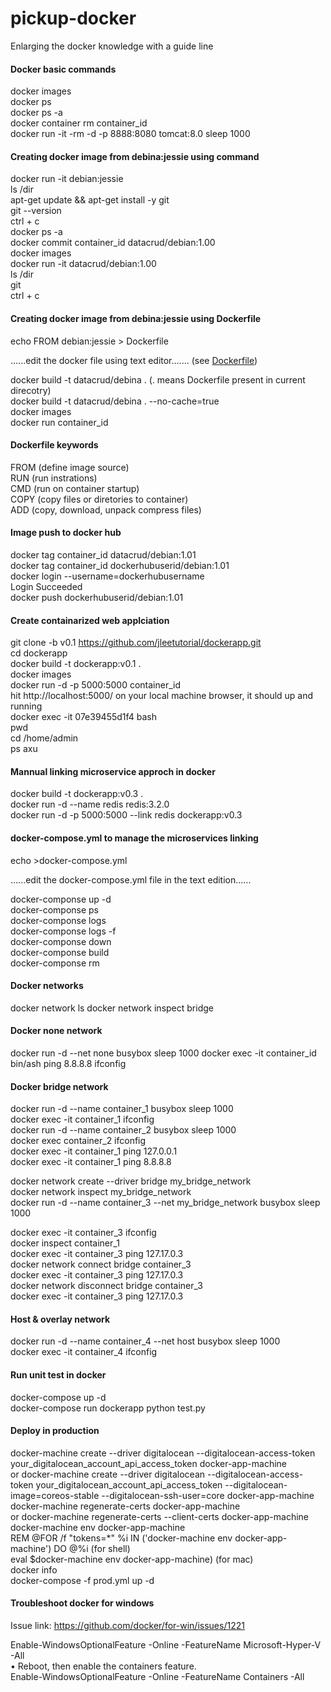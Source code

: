 # pickup-docker
Enlarging the docker knowledge with a guide line

#### Docker basic commands
docker images <br/>
docker ps <br/>
docker ps -a <br/>
docker container rm container_id <br/> 
docker run -it -rm -d -p 8888:8080 tomcat:8.0 sleep 1000

#### Creating docker image from debina:jessie using command
docker run -it debian:jessie <br/>
ls /dir <br/>
apt-get update && apt-get install -y git <br/>
git --version <br/>
ctrl + c <br/>
docker ps -a <br/>
docker commit container_id datacrud/debian:1.00 <br/>
docker images <br/>
docker run -it datacrud/debian:1.00 <br/>
ls /dir <br/>
git <br/>
ctrl + c <br/>

#### Creating docker image from debina:jessie using Dockerfile
echo FROM debian:jessie > Dockerfile <br/>

......edit the docker file using text editor....... (see <a href="https://github.com/sabbiryan/pickup-docker/blob/master/Dockerfile">Dockerfile</a>) <br/>

docker build -t datacrud/debina . (. means Dockerfile present in current direcotry) <br/>
docker build -t datacrud/debina . --no-cache=true <br/>
docker images <br/>
docker run container_id

#### Dockerfile keywords
FROM (define image source) <br/>
RUN (run instrations) <br/>
CMD (run on container startup) <br/>
COPY (copy files or diretories to container) <br/>
ADD (copy, download, unpack compress files)

#### Image push to docker hub
docker tag container_id datacrud/debian:1.01 <br/>
docker tag container_id dockerhubuserid/debian:1.01 <br/>
docker login --username=dockerhubusername <br/>
Login Succeeded <br/>
docker push dockerhubuserid/debian:1.01

#### Create containarized web applciation
git clone -b v0.1 https://github.com/jleetutorial/dockerapp.git <br/>
cd dockerapp <br/>
docker build -t dockerapp:v0.1 .<br/>
docker images <br/>
docker run -d -p 5000:5000 container_id <br/>
hit http://localhost:5000/ on your local machine browser, it should up and running <br/>
docker exec -it 07e39455d1f4 bash <br/>
pwd  <br/>
cd /home/admin  <br/>
ps axu  <br/>


#### Mannual linking microservice approch in docker
docker build -t dockerapp:v0.3 . <br/>
docker run -d --name redis redis:3.2.0  <br/>
docker run -d -p 5000:5000 --link redis  dockerapp:v0.3 <br/>

#### docker-compose.yml to manage the microservices linking
echo >docker-compose.yml <br/>

......edit the docker-compose.yml file in the text edition...... <br/>

docker-componse up -d<br/>
docker-componse ps<br/>
docker-componse logs<br/>
docker-componse logs -f<br/>
docker-componse down<br/>
docker-componse build<br/>
docker-componse rm <br/> 

#### Docker networks
docker network ls
docker network inspect bridge

#### Docker none network
docker run -d --net none busybox sleep 1000
docker exec -it container_id bin/ash
ping 8.8.8.8
ifconfig

#### Docker bridge network
docker run -d --name container_1 busybox sleep 1000 <br/> 
docker exec -it container_1 ifconfig <br/> 
docker run -d --name container_2 busybox sleep 1000 <br/> 
docker exec container_2 ifconfig <br/> 
docker exec -it container_1 ping 127.0.0.1 <br/> 
docker exec -it container_1 ping 8.8.8.8 <br/> 

docker network create --driver bridge my_bridge_network <br/> 
docker network inspect my_bridge_network <br/> 
docker run -d --name container_3 --net my_bridge_network busybox sleep 1000 <br/> 

docker exec -it container_3 ifconfig <br/> 
docker inspect container_1 <br/> 
docker exec -it container_3 ping 127.17.0.3 <br/> 
docker network connect bridge container_3 <br/> 
docker exec -it container_3 ping 127.17.0.3 <br/> 
docker network disconnect bridge container_3 <br/> 
docker exec -it container_3 ping 127.17.0.3 <br/> 

#### Host & overlay network
docker run -d --name container_4 --net host busybox sleep 1000 <br/> 
docker exec -it container_4 ifconfig <br/> 

#### Run unit test in docker
docker-compose up -d <br/> 
docker-compose run dockerapp python test.py <br/> 

#### Deploy in production
docker-machine create --driver digitalocean --digitalocean-access-token your_digitalocean_account_api_access_token docker-app-machine <br/> or
docker-machine create --driver digitalocean --digitalocean-access-token your_digitalocean_account_api_access_token --digitalocean-image=coreos-stable --digitalocean-ssh-user=core docker-app-machine <br/>
docker-machine regenerate-certs docker-app-machine <br/> or
docker-machine regenerate-certs --client-certs docker-app-machine <br/>
docker-machine env docker-app-machine <br/>
REM     @FOR /f "tokens=*" %i IN ('docker-machine env docker-app-machine') DO @%i (for shell) <br/>
eval $docker-machine env docker-app-machine) (for mac)<br/>
docker info <br/>
docker-compose -f prod.yml up -d <br/>

#### Troubleshoot docker for windows

Issue link: https://github.com/docker/for-win/issues/1221 <br/>

Enable-WindowsOptionalFeature -Online -FeatureName Microsoft-Hyper-V -All <br/>
• Reboot, then enable the containers feature. <br/>
Enable-WindowsOptionalFeature -Online -FeatureName Containers -All <br/>
